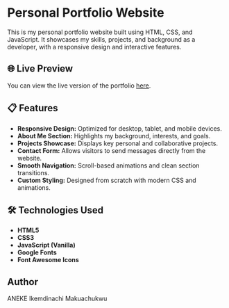 # Personal Portfolio Website

This is my personal portfolio website built using HTML, CSS, and JavaScript. It showcases my skills, projects, and background as a developer, with a responsive design and interactive features.

## 🌐 Live Preview

You can view the live version of the portfolio [here](https://ikemdinachi-aneke.netlify.app/).

## 📋 Features

- **Responsive Design:** Optimized for desktop, tablet, and mobile devices.
- **About Me Section:** Highlights my background, interests, and goals.
- **Projects Showcase:** Displays key personal and collaborative projects.
- **Contact Form:** Allows visitors to send messages directly from the website.
- **Smooth Navigation:** Scroll-based animations and clean section transitions.
- **Custom Styling:** Designed from scratch with modern CSS and animations.

## 🛠️ Technologies Used

- **HTML5**
- **CSS3**
- **JavaScript (Vanilla)**
- **Google Fonts**
- **Font Awesome Icons**

## Author
ANEKE Ikemdinachi Makuachukwu
